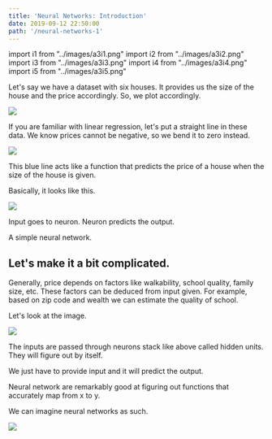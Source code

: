 ```yaml
---
title: 'Neural Networks: Introduction'
date: 2019-09-12 22:50:00
path: '/neural-networks-1'
---
```

<!--- Images --->
import i1 from "../images/a3i1.png"
import i2 from "../images/a3i2.png"
import i3 from "../images/a3i3.png"
import i4 from "../images/a3i4.png"
import i5 from "../images/a3i5.png"

Let's say we have a dataset with six houses. It provides us the size of the house and the price accordingly. So, we plot accordingly. 

<img src={i1} className="w-50" />

If you are familiar with linear regression, let's put a straight line in these data. We know prices cannot be negative, so we bend it to zero instead.

<img src={i2} className="w-50" />

This blue line acts like a function that predicts the price of a house when the size of the house is given.

Basically, it looks like this.

<img src={i3} className="w-50" />

Input goes to neuron. Neuron predicts the output.

A simple neural network.

## Let's make it a bit complicated.

Generally, price depends on factors like walkability, school quality, family size, etc. These factors can be deduced from input given. For example, based on zip code and wealth we can estimate the quality of school. 

Let's look at the image.

<img src={i4} className="w-50" />

The inputs are passed through neurons stack like above called hidden units. They will figure out by itself.

We just have to provide input and it will predict the output.

Neural network are remarkably good at figuring out functions that accurately map from x to y.

We can imagine neural networks as such.

<img src={i5} className="w-50" />